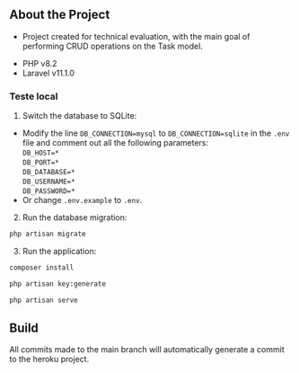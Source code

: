 
## About the Project

- Project created for technical evaluation, with the main goal of performing CRUD operations on the Task model.
* PHP v8.2
* Laravel v11.1.0

### Teste local

1. Switch the database to SQLite:
- Modify the line `DB_CONNECTION=mysql` to `DB_CONNECTION=sqlite` in the `.env` file and comment out all the following parameters:<br/>
`DB_HOST=*`<br/>
`DB_PORT=*`<br/>
`DB_DATABASE=*`<br/>
`DB_USERNAME=*`<br/>
`DB_PASSWORD=*`<br/>
- Or change `.env.example` to `.env`.

2. Run the database migration:
```bash
php artisan migrate
```

3. Run the application:
```bash
composer install
```
```bash
php artisan key:generate
```
```bash
php artisan serve
```

## Build
All commits made to the main branch will automatically generate a commit to the heroku project.

